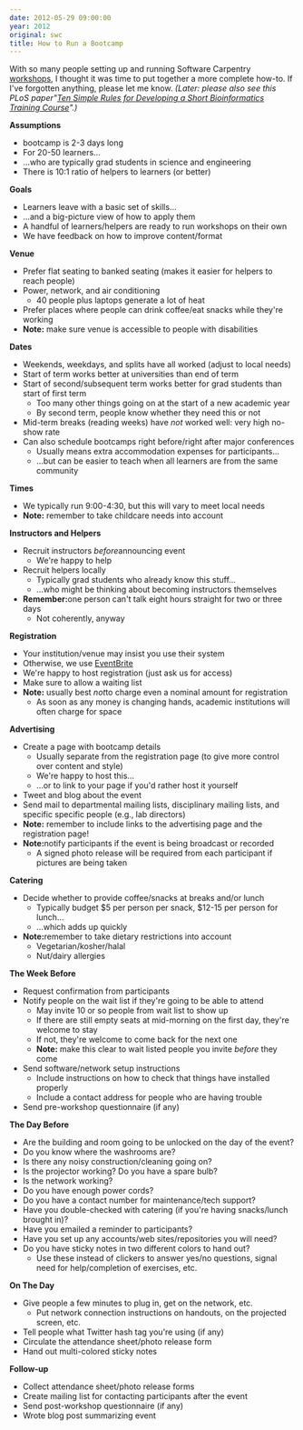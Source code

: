 ```yaml
---
date: 2012-05-29 09:00:00
year: 2012
original: swc
title: How to Run a Bootcamp
---
```

<p>With so many people setting up and running Software Carpentry <a href="{{site.baseurl}}/workshops/">workshops</a>, I thought it was time to put together a more complete how-to. If I've forgotten anything, please let me know. <em>(Later: please also see this PLoS paper"<a href="http://www.ploscollections.org/article/info%3Adoi%2F10.1371%2Fjournal.pcbi.1002245">Ten Simple Rules for Developing a Short Bioinformatics Training Course</a>".)</em></p>
<p><strong>Assumptions</strong></p>
<ul>
<li>bootcamp is 2-3 days long</li>
<li>For 20-50 learners...</li>
<li>...who are typically grad students in science and engineering</li>
<li>There is 10:1 ratio of helpers to learners (or better)</li>
</ul>
<p><strong>Goals</strong></p>
<ul>
<li>Learners leave with a basic set of skills...</li>
<li>...and a big-picture view of how to apply them</li>
<li>A handful of learners/helpers are ready to run workshops on their own</li>
<li>We have feedback on how to improve content/format</li>
</ul>
<p><strong>Venue</strong></p>
<ul>
<li>Prefer flat seating to banked seating (makes it easier for helpers to reach people)</li>
<li>Power, network, and air conditioning
<ul>
<li>40 people plus laptops generate a lot of heat</li>
</ul>
</li>
<li>Prefer places where people can drink coffee/eat snacks while they're working</li>
<li><strong>Note:</strong> make sure venue is accessible to people with disabilities</li>
</ul>
<p><strong>Dates</strong></p>
<ul>
<li>Weekends, weekdays, and splits have all worked (adjust to local needs)</li>
<li>Start of term works better at universities than end of term</li>
<li>Start of second/subsequent term works better for grad students than start of first term
<ul>
<li>Too many other things going on at the start of a new academic year</li>
<li>By second term, people know whether they need this or not</li>
</ul>
</li>
<li>Mid-term breaks (reading weeks) have <em>not</em> worked well: very high no-show rate</li>
<li>Can also schedule bootcamps right before/right after major conferences
<ul>
<li>Usually means extra accommodation expenses for participants...</li>
<li>...but can be easier to teach when all learners are from the same community</li>
</ul>
</li>
</ul>
<p><strong>Times</strong></p>
<ul>
<li>We typically run 9:00-4:30, but this will vary to meet local needs</li>
<li><strong>Note:</strong> remember to take childcare needs into account</li>
</ul>
<p><strong>Instructors and Helpers</strong></p>
<ul>
<li>Recruit instructors <em>before</em>announcing event
<ul>
<li>We're happy to help</li>
</ul>
</li>
<li>Recruit helpers locally
<ul>
<li>Typically grad students who already know this stuff...</li>
<li>...who might be thinking about becoming instructors themselves</li>
</ul>
</li>
<li><strong>Remember:</strong>one person can't talk eight hours straight for two or three days
<ul>
<li>Not coherently, anyway</li>
</ul>
</li>
</ul>
<p><strong>Registration</strong></p>
<ul>
<li>Your institution/venue may insist you use their system</li>
<li>Otherwise, we use <a href="http://software-carpentry.eventbrite.com/">EventBrite</a></li>
<li>We're happy to host registration (just ask us for access)</li>
<li>Make sure to allow a waiting list</li>
<li><strong>Note:</strong> usually best <em>not</em>to charge even a nominal amount for registration
<ul>
<li>As soon as any money is changing hands, academic institutions will often charge for space</li>
</ul>
</li>
</ul>
<p><strong>Advertising</strong></p>
<ul>
<li>Create a page with bootcamp details
<ul>
<li>Usually separate from the registration page (to give more control over content and style)</li>
<li>We're happy to host this...</li>
<li>...or to link to your page if you'd rather host it yourself</li>
</ul>
</li>
<li>Tweet and blog about the event</li>
<li>Send mail to departmental mailing lists, disciplinary mailing lists, and specific specific people (e.g., lab directors)</li>
<li><strong>Note:</strong> remember to include links to the advertising page and the registration page!</li>
<li><strong>Note:</strong>notify participants if the event is being broadcast or recorded
<ul>
<li>A signed photo release will be required from each participant if pictures are being taken</li>
</ul>
</li>
</ul>
<p><strong>Catering</strong></p>
<ul>
<li>Decide whether to provide coffee/snacks at breaks and/or lunch
<ul>
<li>Typically budget $5 per person per snack, $12-15 per person for lunch...</li>
<li>...which adds up quickly</li>
</ul>
</li>
<li><strong>Note:</strong>remember to take dietary restrictions into account
<ul>
<li>Vegetarian/kosher/halal</li>
<li>Nut/dairy allergies</li>
</ul>
</li>
</ul>
<p><strong>The Week Before</strong></p>
<ul>
<li>Request confirmation from participants</li>
<li>Notify people on the wait list if they're going to be able to attend
<ul>
<li>May invite 10 or so people from wait list to show up</li>
<li>If there are still empty seats at mid-morning on the first day, they're welcome to stay</li>
<li>If not, they're welcome to come back for the next one</li>
<li><strong>Note:</strong> make this clear to wait listed people you invite <em>before</em> they come</li>
</ul>
</li>
<li>Send software/network setup instructions
<ul>
<li>Include instructions on how to check that things have installed properly</li>
<li>Include a contact address for people who are having trouble</li>
</ul>
</li>
<li>Send pre-workshop questionnaire (if any)</li>
</ul>
<p><strong>The Day Before</strong></p>
<ul>
<li>Are the building and room going to be unlocked on the day of the event?</li>
<li>Do you know where the washrooms are?</li>
<li>Is there any noisy construction/cleaning going on?</li>
<li>Is the projector working? Do you have a spare bulb?</li>
<li>Is the network working?</li>
<li>Do you have enough power cords?</li>
<li>Do you have a contact number for maintenance/tech support?</li>
<li>Have you double-checked with catering (if you're having snacks/lunch brought in)?</li>
<li>Have you emailed a reminder to participants?</li>
<li>Have you set up any accounts/web sites/repositories you will need?</li>
<li>Do you have sticky notes in two different colors to hand out?
<ul>
<li>Use these instead of clickers to answer yes/no questions, signal need for help/completion of exercises, etc.</li>
</ul>
</li>
</ul>
<p><strong>On The Day</strong></p>
<ul>
<li>Give people a few minutes to plug in, get on the network, etc.
<ul>
<li>Put network connection instructions on handouts, on the projected screen, etc.</li>
</ul>
</li>
<li>Tell people what Twitter hash tag you're using (if any)</li>
<li>Circulate the attendance sheet/photo release form</li>
<li>Hand out multi-colored sticky notes</li>
</ul>
<p><strong>Follow-up</strong></p>
<ul>
<li>Collect attendance sheet/photo release forms</li>
<li>Create mailing list for contacting participants after the event</li>
<li>Send post-workshop questionnaire (if any)</li>
<li>Wrote blog post summarizing event</li>
</ul>
